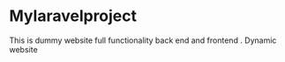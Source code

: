 # Mylaravelproject
This is dummy website full functionality back end and frontend . Dynamic website
